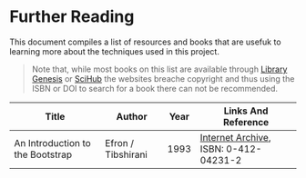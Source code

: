# Further Reading

This document compiles a list of resources and books that are usefuk to learning more about the techniques used in this project.

> Note that, while most books on this list are available through [Library Genesis](https://libgen.is) or [SciHub](https://scihub.help/scihub-proxy-mirror-links-websites) the websites breache copyright and thus using the ISBN or DOI to search for a book there can not be recommended.

|               Title              |       Author       | Year | Links And Reference |
|----------------------------------|--------------------|:----:|---------------------|
| An Introduction to the Bootstrap | Efron / Tibshirani | 1993 | [Internet Archive](https://archive.org/details/introductiontobo0000efro/), ISBN: 0-412-04231-2

